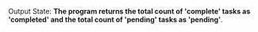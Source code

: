Output State: **The program returns the total count of 'complete' tasks as 'completed' and the total count of 'pending' tasks as 'pending'**.